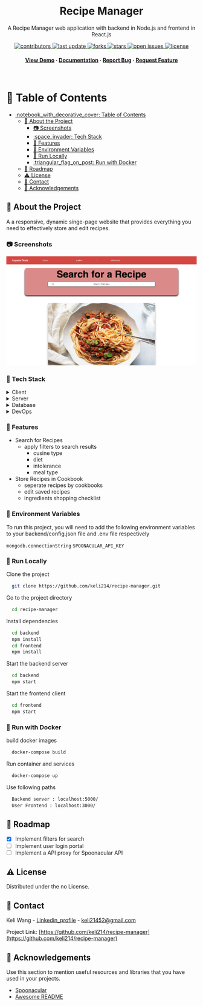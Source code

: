 <div align="center">

  <h1>Recipe Manager</h1>
  
  <p>
    A Recipe Manager web application with backend in Node.js and frontend in React.js 
  </p>
  
  
<!-- Badges -->
<p>
  <a href="https://github.com/keli214/recipe-manager/graphs/contributors">
    <img src="https://img.shields.io/github/contributors/keli214/recipe-manager" alt="contributors" />
  </a>
  <a href="">
    <img src="https://img.shields.io/github/last-commit/keli214/recipe-manager" alt="last update" />
  </a>
  <a href="https://github.com/keli214/recipe-manager/network/members">
    <img src="https://img.shields.io/github/forks/keli214/recipe-manager" alt="forks" />
  </a>
  <a href="https://github.com/keli214/recipe-manager/stargazers">
    <img src="https://img.shields.io/github/stars/keli214/recipe-manager" alt="stars" />
  </a>
  <a href="https://github.com/keli214/recipe-manager/issues/">
    <img src="https://img.shields.io/github/issues/keli214/recipe-manager" alt="open issues" />
  </a>
  <a href="https://github.com/keli214/recipe-manager/blob/master/LICENSE">
    <img src="https://img.shields.io/github/license/keli214/recipe-manager.svg" alt="license" />
  </a>
</p>
   
<h4>
    <a href="https://github.com/keli214/recipe-manager/">View Demo</a>
  <span> · </span>
    <a href="https://github.com/keli214/recipe-manager">Documentation</a>
  <span> · </span>
    <a href="https://github.com/keli214/recipe-manager/issues/">Report Bug</a>
  <span> · </span>
    <a href="https://github.com/keli214/recipe-manager/issues/">Request Feature</a>
  </h4>
</div>

<br />

<!-- Table of Contents -->
# :notebook_with_decorative_cover: Table of Contents

- [:notebook\_with\_decorative\_cover: Table of Contents](#notebook_with_decorative_cover-table-of-contents)
  - [:star2: About the Project](#star2-about-the-project)
    - [:camera: Screenshots](#camera-screenshots)
    - [:space\_invader: Tech Stack](#space_invader-tech-stack)
    - [:dart: Features](#dart-features)
    - [:key: Environment Variables](#key-environment-variables)
    - [:running: Run Locally](#running-run-locally)
    - [:triangular\_flag\_on\_post: Run with Docker](#triangular_flag_on_post-run-with-docker)
  - [:compass: Roadmap](#compass-roadmap)
  - [:warning: License](#warning-license)
  - [:handshake: Contact](#handshake-contact)
  - [:gem: Acknowledgements](#gem-acknowledgements)

  

<!-- About the Project -->
## :star2: About the Project
A a responsive, dynamic singe-page website that provides everything you need to effectively store and edit recipes.

<!-- Screenshots -->
### :camera: Screenshots

<div align="center"> 
  <img src="/frontend/src/images/screenshot.png" alt="screenshot" />
</div>


<!-- TechStack -->
### :space_invader: Tech Stack

<details>
  <summary>Client</summary>
  <ul>
    <li><a href="https://reactjs.org/">React.js</a></li>
    <li><a href="https://html.com/html5/">HTML 5</a></li>
    <li><a href="https://www.w3.org/Style/CSS/">CSS</a></li>
  </ul>
</details>

<details>
  <summary>Server</summary>
  <ul>
    <li><a href="https://nodejs.org/">Node.js</a></li>
    <li><a href="https://expressjs.com/">Express.js</a></li>
  </ul>
</details>

<details>
<summary>Database</summary>
  <ul>
    <li><a href="https://www.mongodb.com/">MongoDB</a></li>
  </ul>
</details>

<details>
<summary>DevOps</summary>
  <ul>
    <li><a href="https://www.docker.com/">Docker</a></li>
  </ul>
</details>

<!-- Features -->
### :dart: Features

- Search for Recipes
  - apply filters to search results
    - cusine type 
    - diet
    - intolerance 
    - meal type
- Store Recipes in Cookbook
  - seperate recipes by cookbooks
  - edit saved recipes
  - ingredients shopping checklist 

<!-- Env Variables -->
### :key: Environment Variables

To run this project, you will need to add the following environment variables to your backend/config.json file and .env file respectively

`mongodb.connectionString` `SPOONACULAR_API_KEY`

<!-- Run Locally -->
### :running: Run Locally

Clone the project

```bash
  git clone https://github.com/keli214/recipe-manager.git
```

Go to the project directory

```bash
  cd recipe-manager
```

Install dependencies

```bash
  cd backend
  npm install
  cd frontend
  npm install
```

Start the backend server

```bash
  cd backend
  npm start
```

Start the frontend client

```bash
  cd frontend
  npm start
```


<!-- Run with Docker -->
### :triangular_flag_on_post: Run with Docker

build docker images

```bash
  docker-compose build
```

Run container and services

```bash
  docker-compose up
```

Use following paths

```bash
  Backend server : localhost:5000/
  User Frontend : localhost:3000/ 
```


<!-- Roadmap -->
## :compass: Roadmap

* [x] Implement filters for search 
* [ ] Implement user login portal
* [ ] Implement a API proxy for Spoonacular API

<!-- License -->
## :warning: License

Distributed under the no License. 


<!-- Contact -->
## :handshake: Contact

Keli Wang - [Linkedin_profile](https://www.linkedin.com/in/keliw21452/) - keli21452@gmail.com

Project Link: [https://github.com/keli214/recipe-manager](https://github.com/keli214/recipe-manager)


<!-- Acknowledgments -->
## :gem: Acknowledgements

Use this section to mention useful resources and libraries that you have used in your projects.

 - [Spoonacular](https://spoonacular.com/)
 - [Awesome README](https://github.com/matiassingers/awesome-readme)

